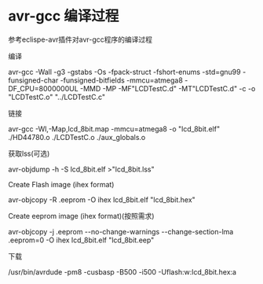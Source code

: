 # avr-gcc 编译过程

参考eclispe-avr插件对avr-gcc程序的编译过程

编译

  avr-gcc -Wall -g3 -gstabs -Os -fpack-struct -fshort-enums -std=gnu99 -funsigned-char -funsigned-bitfields -mmcu=atmega8 -DF_CPU=8000000UL -MMD -MP -MF"LCDTestC.d" -MT"LCDTestC.d" -c -o "LCDTestC.o" "../LCDTestC.c"

链接 

  avr-gcc -Wl,-Map,lcd_8bit.map -mmcu=atmega8 -o "lcd_8bit.elf"  ./HD44780.o ./LCDTestC.o ./aux_globals.o   

获取lss(可选)

  avr-objdump -h -S lcd_8bit.elf  >"lcd_8bit.lss"

Create Flash image (ihex format)

  avr-objcopy -R .eeprom -O ihex lcd_8bit.elf  "lcd_8bit.hex"

Create eeprom image (ihex format)(按照需求)

  avr-objcopy -j .eeprom --no-change-warnings --change-section-lma .eeprom=0 -O ihex lcd_8bit.elf  "lcd_8bit.eep"

下载

  /usr/bin/avrdude -pm8 -cusbasp -B500 -i500 -Uflash:w:lcd_8bit.hex:a